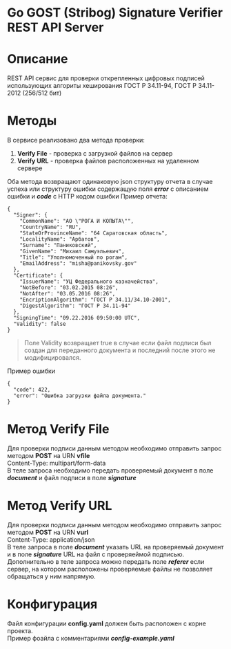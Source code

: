 Go GOST (Stribog) Signature Verifier REST API Server
====================================================

# Описание
REST API сервис для проверки открепленных цифровых подписей использующих алгориты хеширования ГОСТ Р 34.11-94, ГОСТ Р 34.11-2012 (256/512 бит)

# Методы
В сервисе реализовано два метода проверки:  
1. **Verify File** - проверка с загрузкой файлов на сервер
2. **Verify URL** - проверка файлов расположенных на удаленном сервере  

Оба метода возвращают одинаковую json структуру отчета в случае успеха или структуру ошибки содержащую поля ***error*** с описанием ошибки и ***code*** c HTTP кодом ошибки
Пример отчета:
```
{
  "Signer": {
    "CommonName": "АО \"РОГА И КОПЫТА\"",
    "CountryName": "RU",
    "StateOrProvinceName": "64 Саратовская область",
    "LocalityName": "Арбатов",
    "Surname": "Паниковский",
    "GivenName": "Михаил Самуэльевич",
    "Title": "Уполномоченный по рогам",
    "EmailAddress": "misha@panikovsky.gov"
  },
  "Certificate": {
    "IssuerName": "УЦ Федерального казначейства",
    "NotBefore": "03.02.2015 08:26",
    "NotAfter": "03.05.2016 08:26",
    "EncriptionAlgorithm": "ГОСТ Р 34.11/34.10-2001",
    "DigestAlgorithm": "ГОСТ Р 34.11-94"
  },
  "SigningTime": "09.22.2016 09:50:00 UTC",
  "Validity": false
}
```
> Поле Validity возвращает true в случае если файл подписи был создан для переданного документа и последний после этого не модифицировался.

Пример ошибки
```
{
  "code": 422,
  "error": "Ошибка загрузки файла документа."
}
```

# Метод Verify File
Для проверки подписи данным методом необходимо отправить запрос методом **POST** на URN **vfile**  
Content-Type: multipart/form-data  
В теле запроса необходимо передать проверяемый документ в поле ***document*** и файл подписи в поле ***signature***

# Метод Verify URL
Для проверки подписи данным методом необходимо отправить запрос методом **POST** на URN **vurl**  
Content-Type: application/json  
В теле запроса в поле ***document*** указать URL на проверяемый документ и в поле ***signature*** URL на файл с проверяеймой подписью.  
Дополнительно в теле запроса можно передать поле ***referer*** если сервер, на котором расположены проверяемые файлы не позволяет обращаться у ним напрямую.  

# Конфигурация
Файл конфигурации **config.yaml** должен быть расположен с корне проекта.  
Пример фоайла с комментариями ***config-example.yaml***
